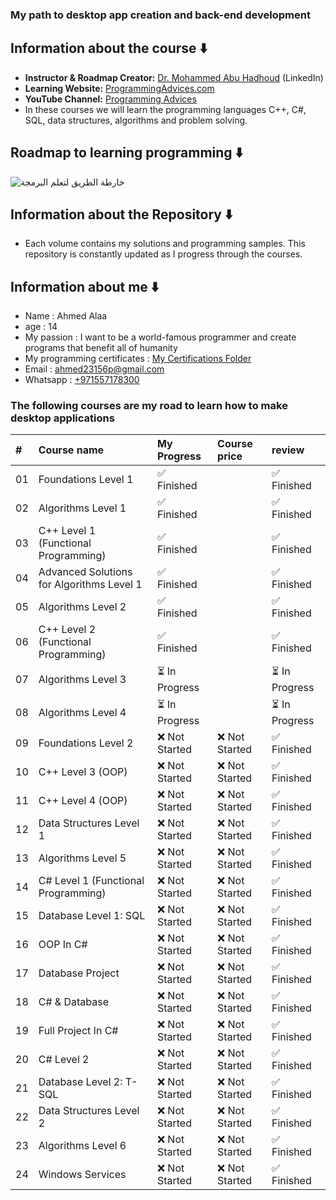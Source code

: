 ### My path to desktop app creation and back-end development 
## Information about the course ⬇️
* **Instructor & Roadmap Creator:** [Dr. Mohammed Abu Hadhoud](https://www.linkedin.com/in/abuhadhoud/) (LinkedIn)
* **Learning Website:** [ProgrammingAdvices.com](https://www.programmingadvices.com)
* **YouTube Channel:** [Programming Advices](https://www.youtube.com/@ProgrammingAdvices)
* In these courses we will learn the programming languages ​​C++, C#, SQL, data structures, algorithms and problem solving.
## Roadmap to learning programming ⬇️
![خارطة الطريق لتعلم البرمجة](https://github.com/user-attachments/assets/d30e2a41-2704-4d5d-a143-956c6b5670c3)

## Information about the Repository ⬇️
* Each volume contains my solutions and programming samples. This repository is constantly updated as I progress through the courses.
## Information about me ⬇️
* Name : Ahmed Alaa
* age  : 14
* My passion : I want to be a world-famous programmer and create programs that benefit all of humanity
* My programming certificates : [My Certifications Folder](./0.My%20programming%20certificates)
* Email : ahmed23156p@gmail.com <br>
* Whatsapp : [+971557178300](https://wa.me/971557178300)
### The following courses are my road to learn how to make desktop applications

| #  | Course name                                                                                                | My Progress                                                                                               | Course price       | review |
| :- | :----------------------------------------------------------------------------------------------------------------------- | :-------------------------------------------------------------------------------------------------------------- | :-------------- | :------------------ |
| 01 | Foundations Level 1                                                               | ✅ Finished     |                                                         | ✅ Finished     | ✅ Finished          |
| 02 | Algorithms Level 1                                                             | ✅ Finished     |                                                          | ✅ Finished     | ✅ Finished          |
| 03 | C++ Level 1 (Functional Programming)                                        | ✅ Finished     |                                             | ✅ Finished     | ✅ Finished          |
| 04 | Advanced Solutions for Algorithms Level 1                                 | ✅ Finished     |                               | ✅ Finished     | ✅ Finished          |
| 05 | Algorithms Level 2                                                            | ✅ Finished     |                                                          | ✅ Finished     | ✅ Finished          |
| 06 | C++ Level 2 (Functional Programming)                                        | ✅ Finished     |                                            | ✅ Finished     | ✅ Finished          |
| 07 | Algorithms Level 3                                                            | ⏳ In Progress  |                                                          | ⏳ In Progress  | ✅ Finished          |
| 08 | Algorithms Level 4                                                             | ⏳ In Progress  |                                                           | ⏳ In Progress  | ✅ Finished          |
| 09 | Foundations Level 2                                                                                                      | ❌ Not Started                                                                                                     | ❌ Not Started | ✅ Finished          |
| 10 | C++ Level 3 (OOP)                                                                                                        | ❌ Not Started                                                                                                    | ❌ Not Started | ✅ Finished          |
| 11 | C++ Level 4 (OOP)                                                                                                        | ❌ Not Started                                                                                                     | ❌ Not Started | ✅ Finished          |
| 12 | Data Structures Level 1                                                                                                  | ❌ Not Started                                                                                                     | ❌ Not Started | ✅ Finished          |
| 13 | Algorithms Level 5                                                                                                      | ❌ Not Started                                                                                                     | ❌ Not Started | ✅ Finished          |
| 14 | C# Level 1 (Functional Programming)                                                                                      | ❌ Not Started                                                                                                    | ❌ Not Started | ✅ Finished          |
| 15 | Database Level 1: SQL                                                                                                    | ❌ Not Started                                                                                                     | ❌ Not Started | ✅ Finished          |
| 16 | OOP In C#                                                                                                                | ❌ Not Started                                                                                                     | ❌ Not Started | ✅ Finished          |
| 17 | Database Project                                                                                                         | ❌ Not Started                                                                                                     | ❌ Not Started | ✅ Finished          |
| 18 | C# & Database                                                                                                            | ❌ Not Started                                                                                                     | ❌ Not Started | ✅ Finished          |
| 19 | Full Project In C#                                                                                                       | ❌ Not Started                                                                                                     | ❌ Not Started | ✅ Finished          |
| 20 | C# Level 2                                                                                                               | ❌ Not Started                                                                                                     | ❌ Not Started | ✅ Finished          |
| 21 | Database Level 2: T-SQL                                                                                                  | ❌ Not Started                                                                                                     | ❌ Not Started | ✅ Finished          |
| 22 | Data Structures Level 2                                                                                                  | ❌ Not Started                                                                                                     | ❌ Not Started | ✅ Finished          |
| 23 | Algorithms Level 6                                                                                                      | ❌ Not Started                                                                                                     | ❌ Not Started | ✅ Finished          |
| 24 | Windows Services                                                                                                         | ❌ Not Started                                                                                                     | ❌ Not Started | ✅ Finished          |
